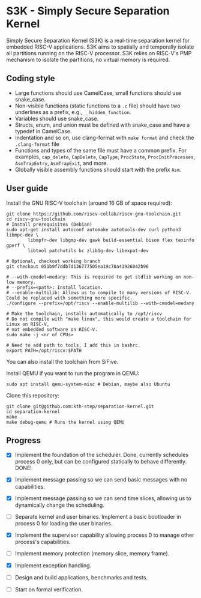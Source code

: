 # S3K - Simply Secure Separation Kernel

Simply Secure Separation Kernel (S3K) is a real-time separation kernel for embedded RISC-V applications. S3K aims to spatially and temporally isolate all partitions running on the RISC-V processor. S3K relies on RISC-V's PMP mechanism to isolate the partitions, no virtual memory is required.

## Coding style

- Large functions should use CamelCase, small functions should use snake_case.
- Non-visible functions (static functions to a `.c` file) should have two underlines as a prefix, e.g., `__hidden_function`.
- Variables should use snake_case.
- Structs, enum, and union must be defined with snake_case and have a typedef in CamelCase.
- Indentation and so on, use clang-format with `make format` and check the `.clang-format` file
- Functions and types of the same file must have a common prefix. For examples, `cap_delete`, `CapDelete`, `CapType`, `ProcState`, `ProcInitProcesses`, `AsmTrapEntry`, `AsmTrapExit`, and more.
- Globally visible assembly functions should start with the prefix `Asm`.

## User guide

Install the GNU RISC-V toolchain (around 16 GB of space required):
```
git clone https://github.com/riscv-collab/riscv-gnu-toolchain.git
cd riscv-gnu-toolchain
# Install prerequisites (Debian)
sudo apt-get install autoconf automake autotools-dev curl python3 libmpc-dev \
        libmpfr-dev libgmp-dev gawk build-essential bison flex texinfo gperf \
        libtool patchutils bc zlib1g-dev libexpat-dev

# Optional, checkout working branch
git checkout 051b9f7ddb7d136777505ea19c70a41926842b96

# --with-cmodel=medany: This is required to get stdlib working on non-low memory.
# --prefix=<path>: Install location.
# --enable-multilib: Allows us to compile to many versions of RISC-V. Could be replaced with something more specific.
./configure --prefix=/opt/riscv --enable-multilib --with-cmodel=medany

# Make the toolchain, installs automatically to /opt/riscv
# Do not compile with "make linux", this would create a toolchain for Linux on RISC-V,
# not embedded software on RISC-V.
sudo make -j <nr of CPUs>

# Need to add path to tools, I add this in bashrc.
export PATH=/opt/riscv:$PATH
```
You can also install the toolchain from SiFive.

Install QEMU if you want to run the program in QEMU:
```
sudo apt install qemu-system-misc # Debian, maybe also Ubuntu
```


Clone this repository:
```
git clone git@github.com:kth-step/separation-kernel.git
cd separation-kernel
make
make debug-qemu # Runs the kernel using QEMU
```

## Progress

- [x] Implement the foundation of the scheduler. Done, currently schedules process 0 only, but can be configured statically to behave differently. DONE!
- [x] Implement message passing so we can send basic messages with no capabilities.
- [x] Implement message passing so we can send time slices, allowing us to dynamically change the scheduling.
- [ ] Separate kernel and user binaries.  Implement a basic bootloader in process 0 for loading the user binaries.
- [x] Implement the supervisor capability allowing process 0 to manage other process's capabilities.
- [ ] Implement memory protection (memory slice, memory frame).
- [x] Implement exception handling.
- [ ] Design and build applications, benchmarks and tests.
- [ ] Start on formal verification.

